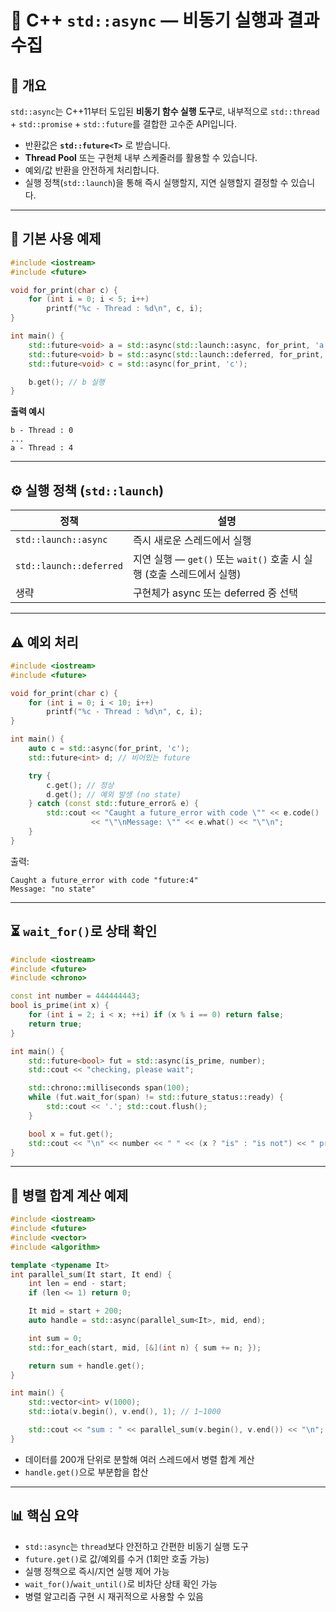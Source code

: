 # 🚀 C++ `std::async` — 비동기 실행과 결과 수집

## 📌 개요
`std::async`는 C++11부터 도입된 **비동기 함수 실행 도구**로, 내부적으로 `std::thread` + `std::promise` + `std::future`를 결합한 고수준 API입니다.

- 반환값은 **`std::future<T>`** 로 받습니다.
- **Thread Pool** 또는 구현체 내부 스케줄러를 활용할 수 있습니다.
- 예외/값 반환을 안전하게 처리합니다.
- 실행 정책(`std::launch`)을 통해 즉시 실행할지, 지연 실행할지 결정할 수 있습니다.

---

## 📂 기본 사용 예제

```cpp
#include <iostream>
#include <future>

void for_print(char c) {
    for (int i = 0; i < 5; i++)
        printf("%c - Thread : %d\n", c, i);
}

int main() {
    std::future<void> a = std::async(std::launch::async, for_print, 'a');     // 즉시 실행
    std::future<void> b = std::async(std::launch::deferred, for_print, 'b'); // get()/wait() 시 실행
    std::future<void> c = std::async(for_print, 'c');                        // 정책 생략 (구현체 결정)

    b.get(); // b 실행
}
```

**출력 예시**
```
b - Thread : 0
...
a - Thread : 4
```

---

## ⚙️ 실행 정책 (`std::launch`)
| 정책 | 설명 |
|------|------|
| `std::launch::async` | 즉시 새로운 스레드에서 실행 |
| `std::launch::deferred` | 지연 실행 — `get()` 또는 `wait()` 호출 시 실행 (호출 스레드에서 실행) |
| 생략 | 구현체가 async 또는 deferred 중 선택 |

---

## ⚠️ 예외 처리

```cpp
#include <iostream>
#include <future>

void for_print(char c) {
    for (int i = 0; i < 10; i++)
        printf("%c - Thread : %d\n", c, i);
}

int main() {
    auto c = std::async(for_print, 'c');
    std::future<int> d; // 비어있는 future

    try {
        c.get(); // 정상
        d.get(); // 예외 발생 (no state)
    } catch (const std::future_error& e) {
        std::cout << "Caught a future_error with code \"" << e.code()
                  << "\"\nMessage: \"" << e.what() << "\"\n";
    }
}
```

출력:
```
Caught a future_error with code "future:4"
Message: "no state"
```

---

## ⏳ `wait_for()`로 상태 확인

```cpp
#include <iostream>
#include <future>
#include <chrono>

const int number = 444444443;
bool is_prime(int x) {
    for (int i = 2; i < x; ++i) if (x % i == 0) return false;
    return true;
}

int main() {
    std::future<bool> fut = std::async(is_prime, number);
    std::cout << "checking, please wait";

    std::chrono::milliseconds span(100);
    while (fut.wait_for(span) != std::future_status::ready) {
        std::cout << '.'; std::cout.flush();
    }

    bool x = fut.get();
    std::cout << "\n" << number << " " << (x ? "is" : "is not") << " prime.\n";
}
```

---

## 🔀 병렬 합계 계산 예제

```cpp
#include <iostream>
#include <future>
#include <vector>
#include <algorithm>

template <typename It>
int parallel_sum(It start, It end) {
    int len = end - start;
    if (len <= 1) return 0;

    It mid = start + 200;
    auto handle = std::async(parallel_sum<It>, mid, end);

    int sum = 0;
    std::for_each(start, mid, [&](int n) { sum += n; });

    return sum + handle.get();
}

int main() {
    std::vector<int> v(1000);
    std::iota(v.begin(), v.end(), 1); // 1~1000

    std::cout << "sum : " << parallel_sum(v.begin(), v.end()) << "\n";
}
```

- 데이터를 200개 단위로 분할해 여러 스레드에서 병렬 합계 계산
- `handle.get()`으로 부분합을 합산

---

## 📊 핵심 요약
- `std::async`는 `thread`보다 안전하고 간편한 비동기 실행 도구
- `future.get()`로 값/예외를 수거 (1회만 호출 가능)
- 실행 정책으로 즉시/지연 실행 제어 가능
- `wait_for()`/`wait_until()`로 비차단 상태 확인 가능
- 병렬 알고리즘 구현 시 재귀적으로 사용할 수 있음
